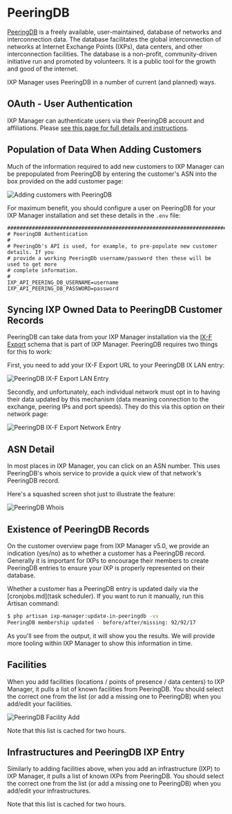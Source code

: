 # PeeringDB

[PeeringDB](https://www.peeringdb.com/) is a freely available, user-maintained, database of networks and interconnection data. The database facilitates the global interconnection of networks at Internet Exchange Points (IXPs), data centers, and other interconnection facilities. The database is a non-profit, community-driven initiative run and promoted by volunteers. It is a public tool for the growth and good of the internet.

IXP Manager uses PeeringDB in a number of current (and planned) ways.

## OAuth - User Authentication

IXP Manager can authenticate users via their PeeringDB account and affiliations. Please [see this page for full details and instructions](peeringdb-oauth.md).

## Population of Data When Adding Customers

Much of the information required to add new customers to IXP Manager can be prepopulated from PeeringDB by entering the customer's ASN into the box provided on the add customer page:

![Adding customers with PeeringDB](img/peeringdb-add-customer.png)

For maximum benefit, you should configure a user on PeeringDB for your IXP Manager installation and set these details in the `.env` file:

```
#######################################################################################
# PeeringDB Authentication
#
# PeeringDb's API is used, for example, to pre-populate new customer details. If you
# provide a working PeeringDb username/password then these will be used to get more
# complete information.
#
IXP_API_PEERING_DB_USERNAME=username
IXP_API_PEERING_DB_PASSWORD=password
```

## Syncing IXP Owned Data to PeeringDB Customer Records

PeeringDB can take data from your IXP Manager installation via the [IX-F Export](ixf-export.md) schema that is part of IXP Manager. PeeringDB requires two things for this to work:

First, you need to add your IX-F Export URL to your PeeringDB IX LAN entry:

![PeeringDB IX-F Export LAN Entry](img/peeringdb-ixf-lans.png)

Secondly, and unfortunately, each individual network must opt in to having their data updated by this mechanism (data meaning connection to the exchange, peering IPs and port speeds). They do this via this option on their network page:

![PeeringDB IX-F Export Network Entry](img/peeringdb-ixf-update.png)

## ASN Detail

In most places in IXP Manager, you can click on an ASN number. This uses PeeringDB's whois service to provide a quick view of that network's PeeringDB record.

Here's a squashed screen shot just to illustrate the feature:

![PeeringDB Whois](img/peeringdb-whois.png)


## Existence of PeeringDB Records

On the customer overview page from IXP Manager v5.0, we provide an indication (yes/no) as to whether a customer has a PeeringDB record. Generally it is important for IXPs to encourage their members to create PeeringDB entries to ensure your IXP is properly represented on their database.

Whether a customer has a PeeringDB entry is updated daily via the [cronjobs.md](task scheduler). If you want to run it manually, run this Artisan command:

```sh
$ php artisan ixp-manager:update-in-peeringdb -vv
PeeringDB membership updated - before/after/missing: 92/92/17
```

As you'll see from the output, it will show you the results. We will provide more tooling within IXP Manager to show this information in time.


## Facilities

When you add facilities (locations / points of presence / data centers) to IXP Manager, it pulls a list of known facilities from PeeringDB. You should select the correct one from the list (or add a missing one to PeeringDB) when you add/edit your facilities.

![PeeringDB Facility Add](img/peeringdb-facility-add.png)

Note that this list is cached for two hours.


## Infrastructures and PeeringDB IXP Entry

Similarly to adding facilities above, when you add an infrastructure (IXP) to IXP Manager, it pulls a list of known IXPs from PeeringDB. You should select the correct one from the list (or add a missing one to PeeringDB) when you add/edit your infrastructures.

Note that this list is cached for two hours.
